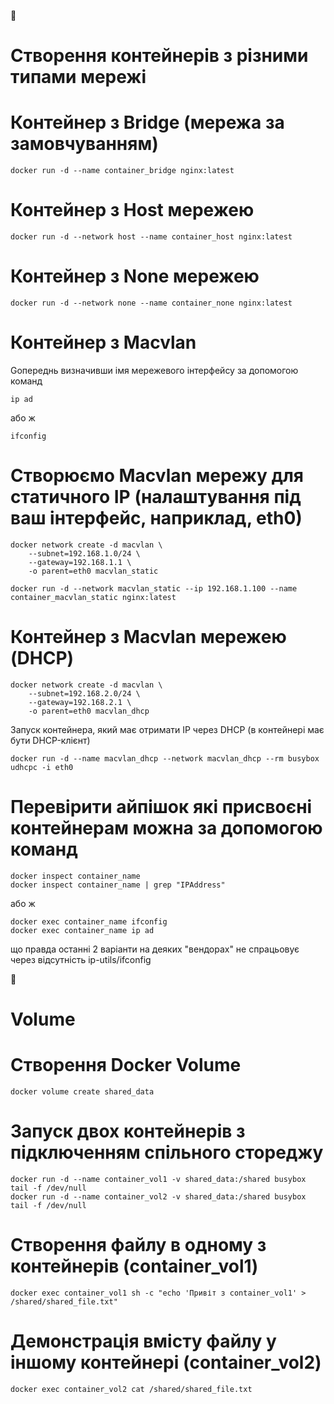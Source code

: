 🛜
# Створення контейнерів з різними типами мережі #
# Контейнер з Bridge (мережа за замовчуванням)
```
docker run -d --name container_bridge nginx:latest
```
# Контейнер з Host мережею

```
docker run -d --network host --name container_host nginx:latest
```
# Контейнер з None мережею

```
docker run -d --network none --name container_none nginx:latest
```
# Контейнер з Macvlan
Gопереднь визначивши імя мережевого інтерфейсу за допомогою команд

```
ip ad 
```
або ж 
```
ifconfig
```

# Створюємо Macvlan мережу для статичного IP (налаштування під ваш інтерфейс, наприклад, eth0)
```
docker network create -d macvlan \
    --subnet=192.168.1.0/24 \
    --gateway=192.168.1.1 \
    -o parent=eth0 macvlan_static

docker run -d --network macvlan_static --ip 192.168.1.100 --name container_macvlan_static nginx:latest
```

# Контейнер з Macvlan мережею (DHCP)
```
docker network create -d macvlan \
    --subnet=192.168.2.0/24 \
    --gateway=192.168.2.1 \
    -o parent=eth0 macvlan_dhcp
```


Запуск контейнера, який має отримати IP через DHCP (в контейнері має бути DHCP-клієнт)
```
docker run -d --name macvlan_dhcp --network macvlan_dhcp --rm busybox udhcpc -i eth0
```


# Перевірити айпішок які присвоєні контейнерам можна за допомогою команд 
```
docker inspect container_name
docker inspect container_name | grep "IPAddress"
```
або ж 
```
docker exec container_name ifconfig 
docker exec container_name ip ad
```
що правда останні 2 варіанти на деяких "вендорах" не спрацьовує через відсутність ip-utils/ifconfig


💾
# Volume #
# Створення Docker Volume 
```
docker volume create shared_data
```

# Запуск двох контейнерів з підключенням спільного стореджу
```
docker run -d --name container_vol1 -v shared_data:/shared busybox tail -f /dev/null
docker run -d --name container_vol2 -v shared_data:/shared busybox tail -f /dev/null
```
# Створення файлу в одному з контейнерів (container_vol1)
```
docker exec container_vol1 sh -c "echo 'Привіт з container_vol1' > /shared/shared_file.txt"
```
# Демонстрація вмісту файлу у іншому контейнері (container_vol2)
```
docker exec container_vol2 cat /shared/shared_file.txt
```